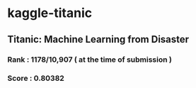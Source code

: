 # kaggle-titanic
## Titanic: Machine Learning from Disaster
### Rank : 1178/10,907 ( at the time of submission )
### Score : 0.80382
